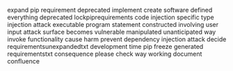 expand pip requirement deprecated implement create software defined everything deprecated lockpiprequirements code injection specific type injection attack executable program statement constructed involving user input attack surface becomes vulnerable manipulated unanticipated way invoke functionality cause harm prevent dependency injection attack decide requirementsunexpandedtxt development time pip freeze generated requirementstxt consequence please check way working document confluence